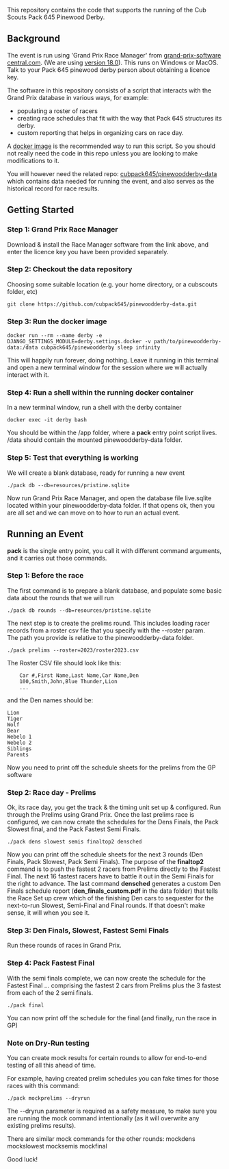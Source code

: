 This repository contains the code that supports the running of the Cub Scouts Pack 645 Pinewood Derby.

## Background 

The event is run using 'Grand Prix Race Manager' from [grand-prix-software central.com](https://grandprix-software-central.com/). (We are using [version 18.0](https://grandprix-software-central.com/index.php/downloads/gprm)).  This runs on Windows or MacOS.  Talk to your Pack 645 pinewood derby person about obtaining a licence key.

The software in this repository consists of a script that interacts with the Grand Prix database in various ways, for example:
* populating a roster of racers
* creating race schedules that fit with the way that Pack 645 structures its derby.
* custom reporting that helps in organizing cars on race day.

A [docker image](https://hub.docker.com/repository/docker/cubpack645/pinewoodderby/general) is the recommended way to run this script.  So you should not really need the code in this 
repo unless you are looking to make modifications to it.

You will however need the related repo: [cubpack645/pinewoodderby-data](https://github.com/cubpack645/pinewoodderby-data.git) which contains data needed for running the event, and also serves as the historical record for race results.

## Getting Started

### Step 1: Grand Prix Race Manager

Download & install the Race Manager software from the link above, and enter the licence key you have been provided separately.

### Step 2: Checkout the data repository

Choosing some suitable location (e.g. your home directory, or a cubscouts folder, etc)

```shell
git clone https://github.com/cubpack645/pinewoodderby-data.git
```

### Step 3: Run the docker image

```shell
docker run --rm --name derby -e DJANGO_SETTINGS_MODULE=derby.settings.docker -v path/to/pinewoodderby-data:/data cubpack645/pinewoodderby sleep infinity
```
This will happily run forever, doing nothing.  Leave it running in this terminal and open a new terminal window for the session where we will actually interact with it.

### Step 4: Run a shell within the running docker container

In a new terminal window, run a shell with the derby container

```shell
docker exec -it derby bash
```

You should be within the /app folder, where a **pack** entry point script lives.  /data should contain the mounted pinewoodderby-data folder.

### Step 5: Test that everything is working

We will create a blank database, ready for running a new event

```shell
./pack db --db=resources/pristine.sqlite
```

Now run Grand Prix Race Manager, and open the database file live.sqlite located within your pinewoodderby-data folder.  If that opens ok, then you are
all set and we can move on to how to run an actual event.

## Running an Event

**pack** is the single entry point, you call it with different command arguments, and it carries out those commands.

### Step 1: Before the race
The first command is to prepare a blank database, and populate some basic data about the rounds that we will run

```shell
./pack db rounds --db=resources/pristine.sqlite
```
	
The next step is to create the prelims round.  This includes loading racer records from a roster csv file that you specify with the --roster param.  
The path you provide is relative to the pinewoodderby-data folder.

```shell
./pack prelims --roster=2023/roster2023.csv
```
The Roster CSV file should look like this:

```csv
	Car #,First Name,Last Name,Car Name,Den
	100,Smith,John,Blue Thunder,Lion
	...
```

and the Den names should be:

	Lion
	Tiger
	Wolf
	Bear
	Webelo 1
	Webelo 2
	Siblings
	Parents

Now you need to print off the schedule sheets for the prelims from the GP software

### Step 2: Race day - Prelims

Ok, its race day, you get the track & the timing unit set up & configured.  Run through the Prelims using Grand Prix.  Once the last prelims race is configured, we can now create the schedules for the Dens Finals, the Pack Slowest final, and the Pack Fastest Semi Finals.

```shell
./pack dens slowest semis finaltop2 densched
```

Now you can print off the schedule sheets for the next 3 rounds (Den Finals, Pack Slowest, Pack Semi Finals).  The purpose of the **finaltop2** command is to push the fastest 2 racers from Prelims directly to the Fastest Final.  The next 16 fastest racers have to battle it out in the Semi Finals for the right to advance.  The last command **densched** generates a custom Den Finals schedule report (**den_finals_custom.pdf** in the data folder) that tells the Race Set up crew which of the finishing Den cars to sequester for the next-to-run Slowest, Semi-Final and Final rounds.  If that doesn't make sense, it will when you see it.

### Step 3: Den Finals, Slowest, Fastest Semi Finals

Run these rounds of races in Grand Prix.

### Step 4: Pack Fastest Final

With the semi finals complete, we can now create the schedule for the Fastest Final ... comprising the fastest 2 cars from Prelims plus the 3 fastest from each of the 2 semi finals.

```shell
./pack final
```
You can now print off the schedule for the final (and finally, run the race in GP)

### Note on Dry-Run testing

You can create mock results for certain rounds to allow for end-to-end testing of all this ahead of time.

For example, having created prelim schedules you can fake times for those races with this command:

```shell
./pack mockprelims --dryrun
```

The --dryrun parameter is required as a safety measure, to make sure you are running the mock command intentionally (as it will overwrite any existing prelims results).

There are similar mock commands for the other rounds: mockdens mockslowest mocksemis mockfinal

Good luck!

